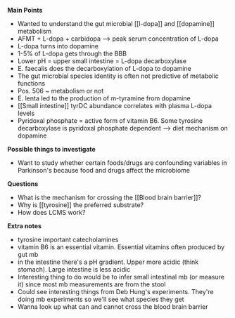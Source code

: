 **Main Points**
- Wanted to understand the gut microbial [[l-dopa]] and [[dopamine]] metabolism
- AFMT + L-dopa + carbidopa --> peak serum concentration of L-dopa
- L-dopa turns into dopamine
- 1-5% of L-dopa gets through the BBB
- Lower pH = upper small intestine = L-dopa decarboxylase
- E. faecalis does the decarboxylation of L-dopa to dopamine
- The gut microbial species identity is often not predictive of metabolic functions
- Pos. 506 ~ metabolism or not
- E. lenta led to the production of m-tyramine from dopamine 
- [[Small intestine]] tyrDC abundance correlates with plasma L-dopa levels
- Pyridoxal phosphate = active form of vitamin B6. Some tyrosine decarboxylase is pyridoxal phosphate dependent --> diet mechanism on dopamine

**Possible things to investigate**
- Want to study whether certain foods/drugs are confounding variables in Parkinson's because food and drugs affect the microbiome

**Questions**
- What is the mechanism for crossing the [[Blood brain barrier]]?
- Why is [[tyrosine]] the preferred substrate?
- How does LCMS work?

**Extra notes**
- tyrosine important catecholamines
- vitamin B6 is an essential vitamin. Essential vitamins often produced by gut mb
- in the intestine there's a pH gradient. Upper more acidic (think stomach). Large intestine is less acidic
- Interesting thing to do would be to infer small intestinal mb (or measure it) since most mb measurements are from the stool
- Could see interesting things from Deb Hung's experiments. They're doing mb experiments so we'll see what species they get
- Wanna look up what can and cannot cross the blood brain barrier
